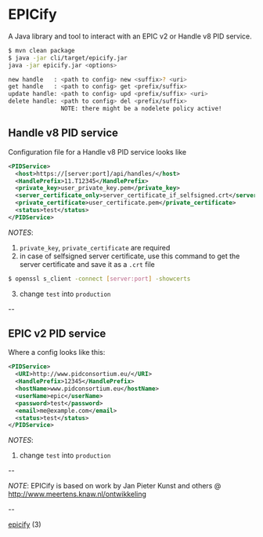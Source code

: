 # EPICify
A Java library and tool to interact with an EPIC v2 or Handle v8 PID service.

```sh
$ mvn clean package
$ java -jar cli/target/epicify.jar
java -jar epicify.jar <options>

new handle   : <path to config> new <suffix>? <uri>
get handle   : <path to config> get <prefix/suffix>
update handle: <path to config> upd <prefix/suffix> <uri>
delete handle: <path to config> del <prefix/suffix>
               NOTE: there might be a nodelete policy active!
```

## Handle v8 PID service

Configuration file for a Handle v8 PID service looks like

```xml
<PIDService>
  <host>https://[server:port]/api/handles/</host>
  <HandlePrefix>11.T12345</HandlePrefix>
  <private_key>user_private_key.pem</private_key>
  <server_certificate_only>server_certificate_if_selfsigned.crt</server_certificate_only>
  <private_certificate>user_certificate.pem</private_certificate>
  <status>test</status>
</PIDService>
```

_NOTES_:
1) ```private_key```, ```private_certificate``` are required
2) in case of selfsigned server certificate, use this command to get the server certificate and save it as a ```.crt``` file 
```sh 
$ openssl s_client -connect [server:port] -showcerts 
```
3) change ```test``` into ```production```

--

## EPIC v2 PID service

Where a config looks like this:

```xml
<PIDService>
  <URI>http://www.pidconsortium.eu/</URI>
  <HandlePrefix>12345</HandlePrefix>
  <hostName>www.pidconsortium.eu</hostName>
  <userName>epic</userName>
  <password>test</password>
  <email>me@example.com</email>
  <status>test</status>
</PIDService>
```

_NOTES_:
1) change ```test``` into ```production```

--

_NOTE_: EPICify is based on work by Jan Pieter Kunst and others @ http://www.meertens.knaw.nl/ontwikkeling

--

[epicify](http://www.urbandictionary.com/define.php?term=Epicify) (3)
